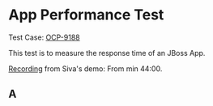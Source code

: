# App Performance Test

Test Case: [OCP-9188](https://polarion.engineering.redhat.com/polarion/#/project/OSE/workitem?id=OCP-9188)

This test is to measure the response time of an JBoss App.

[Recording](https://bluejeans.com/playback/s/vrrSfiWkKSOdWRDLnMssReXV8Ad7NDZoG3NBHoX4wTja3iLuJGXQppfhmIlY5f6g#) from Siva's demo: From min 44:00.

## A
